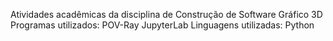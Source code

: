 Atividades acadêmicas da disciplina de Construção de Software Gráfico 3D
Programas utilizados:
	POV-Ray
	JupyterLab
Linguagens utilizadas:
	Python

